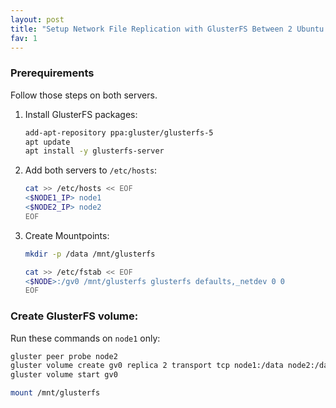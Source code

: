 ```yaml
---
layout: post
title: "Setup Network File Replication with GlusterFS Between 2 Ubuntu Servers"
fav: 1
---
```


### Prerequirements
Follow those steps on both servers.

1. Install GlusterFS packages:
   ```bash
   add-apt-repository ppa:gluster/glusterfs-5
   apt update
   apt install -y glusterfs-server
   ```
2. Add both servers to `/etc/hosts`:
   ```bash
   cat >> /etc/hosts << EOF
   <$NODE1_IP> node1
   <$NODE2_IP> node2
   EOF
3. Create Mountpoints:
   ```bash
   mkdir -p /data /mnt/glusterfs
   
   cat >> /etc/fstab << EOF
   <$NODE>:/gv0 /mnt/glusterfs glusterfs defaults,_netdev 0 0
   EOF
   ```

### Create GlusterFS volume:
Run these commands on `node1` only:
```bash
gluster peer probe node2
gluster volume create gv0 replica 2 transport tcp node1:/data node2:/data force
gluster volume start gv0

mount /mnt/glusterfs
```

